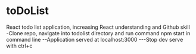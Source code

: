 # toDoList
React todo list application, increasing React understanding and Github skill  
-Clone repo, navigate into todolist directory and run command npm start in command line
--Application served at localhost:3000
---Stop dev serve with ctrl+c 

